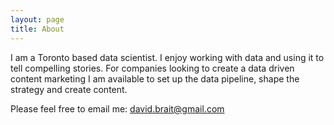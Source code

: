 ```yaml
---
layout: page
title: About
---
```


I am a Toronto based data scientist.  I enjoy working with data and using it to tell compelling stories.  For companies looking to create a data driven content marketing I am available to set up the data pipeline, shape the strategy and create content.

Please feel free to email me: david.brait@gmail.com 

